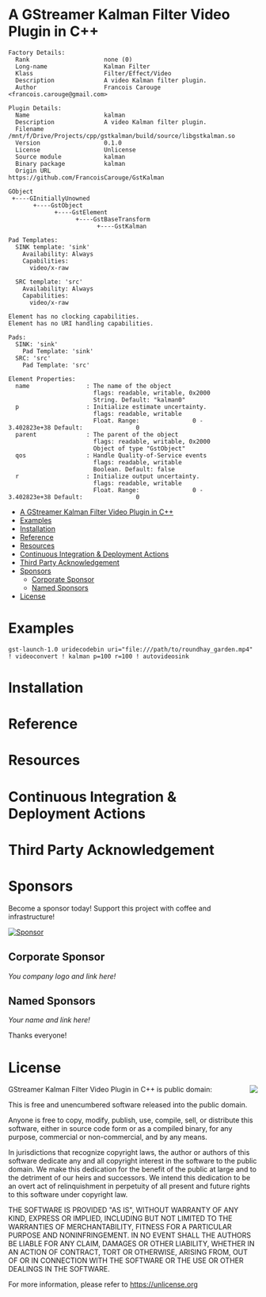 # A GStreamer Kalman Filter Video Plugin in C++

```
Factory Details:
  Rank                     none (0)
  Long-name                Kalman Filter
  Klass                    Filter/Effect/Video
  Description              A video Kalman filter plugin.
  Author                   Francois Carouge <francois.carouge@gmail.com>

Plugin Details:
  Name                     kalman
  Description              A video Kalman filter plugin.
  Filename                 /mnt/f/Drive/Projects/cpp/gstkalman/build/source/libgstkalman.so
  Version                  0.1.0
  License                  Unlicense
  Source module            kalman
  Binary package           kalman
  Origin URL               https://github.com/FrancoisCarouge/GstKalman

GObject
 +----GInitiallyUnowned
       +----GstObject
             +----GstElement
                   +----GstBaseTransform
                         +----GstKalman

Pad Templates:
  SINK template: 'sink'
    Availability: Always
    Capabilities:
      video/x-raw
  
  SRC template: 'src'
    Availability: Always
    Capabilities:
      video/x-raw

Element has no clocking capabilities.
Element has no URI handling capabilities.

Pads:
  SINK: 'sink'
    Pad Template: 'sink'
  SRC: 'src'
    Pad Template: 'src'

Element Properties:
  name                : The name of the object
                        flags: readable, writable, 0x2000
                        String. Default: "kalman0"
  p                   : Initialize estimate uncertainty.
                        flags: readable, writable
                        Float. Range:               0 -    3.402823e+38 Default:               0 
  parent              : The parent of the object
                        flags: readable, writable, 0x2000
                        Object of type "GstObject"
  qos                 : Handle Quality-of-Service events
                        flags: readable, writable
                        Boolean. Default: false
  r                   : Initialize output uncertainty.
                        flags: readable, writable
                        Float. Range:               0 -    3.402823e+38 Default:               0 
```

- [A GStreamer Kalman Filter Video Plugin in C++](#a-gstreamer-kalman-filter-video-plugin-in-c)
- [Examples](#examples)
- [Installation](#installation)
- [Reference](#reference)
- [Resources](#resources)
- [Continuous Integration \& Deployment Actions](#continuous-integration--deployment-actions)
- [Third Party Acknowledgement](#third-party-acknowledgement)
- [Sponsors](#sponsors)
  - [Corporate Sponsor](#corporate-sponsor)
  - [Named Sponsors](#named-sponsors)
- [License](#license)

# Examples

```shell
gst-launch-1.0 uridecodebin uri="file:///path/to/roundhay_garden.mp4" ! videoconvert ! kalman p=100 r=100 ! autovideosink
```

# Installation

# Reference

# Resources

# Continuous Integration & Deployment Actions

# Third Party Acknowledgement

# Sponsors

Become a sponsor today! Support this project with coffee and infrastructure!

[![Sponsor](https://img.shields.io/badge/Support-Sponsor-brightgreen)](http://paypal.me/francoiscarouge)

## Corporate Sponsor

*You company logo and link here!*

## Named Sponsors

*Your name and link here!*

Thanks everyone!

# License

<img align="right" src="http://opensource.org/trademarks/opensource/OSI-Approved-License-100x137.png">

GStreamer Kalman Filter Video Plugin in C++ is public domain:

This is free and unencumbered software released into the public domain.

Anyone is free to copy, modify, publish, use, compile, sell, or
distribute this software, either in source code form or as a compiled
binary, for any purpose, commercial or non-commercial, and by any
means.

In jurisdictions that recognize copyright laws, the author or authors
of this software dedicate any and all copyright interest in the
software to the public domain. We make this dedication for the benefit
of the public at large and to the detriment of our heirs and
successors. We intend this dedication to be an overt act of
relinquishment in perpetuity of all present and future rights to this
software under copyright law.

THE SOFTWARE IS PROVIDED "AS IS", WITHOUT WARRANTY OF ANY KIND,
EXPRESS OR IMPLIED, INCLUDING BUT NOT LIMITED TO THE WARRANTIES OF
MERCHANTABILITY, FITNESS FOR A PARTICULAR PURPOSE AND NONINFRINGEMENT.
IN NO EVENT SHALL THE AUTHORS BE LIABLE FOR ANY CLAIM, DAMAGES OR
OTHER LIABILITY, WHETHER IN AN ACTION OF CONTRACT, TORT OR OTHERWISE,
ARISING FROM, OUT OF OR IN CONNECTION WITH THE SOFTWARE OR THE USE OR
OTHER DEALINGS IN THE SOFTWARE.

For more information, please refer to <https://unlicense.org>